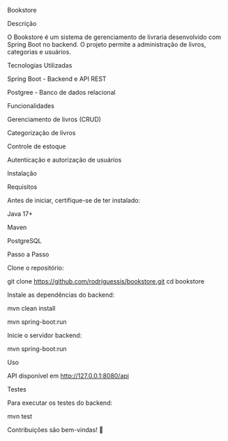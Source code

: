 Bookstore

Descrição

O Bookstore é um sistema de gerenciamento de livraria desenvolvido com Spring Boot no backend. O projeto permite a administração de livros, categorias e usuários.

Tecnologias Utilizadas

Spring Boot - Backend e API REST

Postgree - Banco de dados relacional

Funcionalidades

Gerenciamento de livros (CRUD)

Categorização de livros

Controle de estoque

Autenticação e autorização de usuários


Instalação

Requisitos

Antes de iniciar, certifique-se de ter instalado:

Java 17+

Maven

PostgreSQL

Passo a Passo

Clone o repositório:

git clone https://github.com/rodriguessis/bookstore.git
cd bookstore

Instale as dependências do backend:

mvn clean install

mvn spring-boot:run

Inicie o servidor backend:

mvn spring-boot:run

Uso

API disponível em http://127.0.0.1:8080/api

Testes

Para executar os testes do backend:

mvn test

Contribuições são bem-vindas! 🚀
